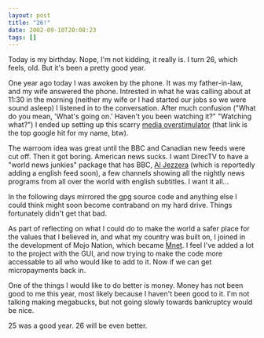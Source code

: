 ```yaml
---
layout: post
title: "26!"
date: 2002-09-10T20:08:23
tags: []
---
```


Today is my birthday. Nope, I'm not kidding, it really is. I turn 26, which feels, old. But it's been a pretty good year.

One year ago today I was awoken by the phone. It was my father-in-law, and my wife answered the phone. Intrested in what he was calling about at 11:30 in the morning (neither my wife or I had started our jobs so we were sound asleep) I listened in to the conversation. After much confusion ("What do you mean, 'What's going on.' Haven't you been watching it?" "Watching what?") I ended up setting up this scarry [media overstimulator][1] (that link is the top google hit for my name, btw).

The warroom idea was great until the BBC and Canadian new feeds were cut off. Then it got boring. American news sucks. I want DirecTV to have a "world news junkies" package that has BBC, [Al Jezzera][2] (which is reportedly adding a english feed soon), a few channels showing all the nightly news programs from all over the world with english subtitles. I want it all...

In the following days mirrored the gpg source code and anything else I could think might soon become contraband on my hard drive. Things fortunately didn't get that bad.

As part of reflecting on what I could do to make the world a safer place for the values that I believed in, and what my country was built on, I joined in the development of Mojo Nation, which became [Mnet][3]. I feel I've added a lot to the project with the GUI, and now trying to make the code more accessable to all who would like to add to it. Now if we can get micropayments back in.

One of the things I would like to do better is money. Money has not been good to me this year, most likely because I haven't been good to it. I'm not talking making megabucks, but not going slowly towards bankruptcy would be nice.

25 was a good year. 26 will be even better.

   [1]: http://wmf.editthispage.com/discuss/msgReader$5687?mode=day
   [2]: http://www.aljazeera.net/
   [3]: http://mnet.sf.net/

